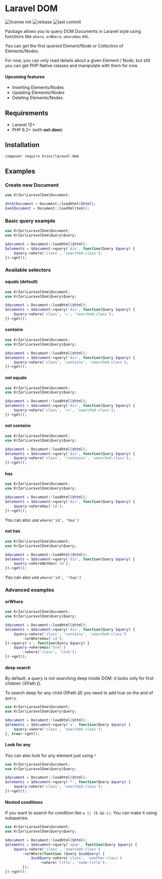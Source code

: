 # Laravel DOM
![license mit](https://badgen.net/github/license/krzar/laravel-dom)
![release](https://badgen.net/github/release/krzar/laravel-dom/main)
![last commit](https://badgen.net/github/last-commit/krzar/laravel-dom)

Package allows you to query DOM Documents in Laravel style
using functions like `where`, `orWhere`, `whereHas` etc.

You can get the first queried Element/Node or Collection of Elements/Nodes.

For now, you can only read details about a given Element / Node,
but still you can get PHP Native classes and manipulate with them for now.

#### Upcoming features

- Inserting Elements/Nodes
- Updating Elements/Nodes
- Deleting Elements/Nodes

## Requirements

- Laravel 12+
- PHP 8.2+ (with **ext-dom**)

## Installation

```bash
composer require krzar/laravel-dom
```

## Examples

### Create new Document

```php
use KrZar\LaravelDom\Document;

$htmlDocument = Document::loadHtml($html);
$xmlDocument = Document::loadXml($xml);
```

### Basic query example

```php
use KrZar\LaravelDom\Document;
use KrZar\LaravelDom\Query\Query;

$document = Document::loadHtml($html);
$elements = $document->query('div', function(Query $query) {
    $query->where('class', 'searched-class');
})->get();
```

### Available selectors

#### equals (default)

```php
use KrZar\LaravelDom\Document;
use KrZar\LaravelDom\Query\Query;

$document = Document::loadHtml($html);
$elements = $document->query('div', function(Query $query) {
    $query->where('class', '=', 'searched-class');
})->get();
```

#### contains

```php
use KrZar\LaravelDom\Document;
use KrZar\LaravelDom\Query\Query;

$document = Document::loadHtml($html);
$elements = $document->query('div', function(Query $query) {
    $query->where('class', 'contains', 'searched-class');
})->get();
```

#### not equals

```php
use KrZar\LaravelDom\Document;
use KrZar\LaravelDom\Query\Query;

$document = Document::loadHtml($html);
$elements = $document->query('div', function(Query $query) {
    $query->where('class', '!=', 'searched-class');
})->get();
```

#### not contains

```php
use KrZar\LaravelDom\Document;
use KrZar\LaravelDom\Query\Query;

$document = Document::loadHtml($html);
$elements = $document->query('div', function(Query $query) {
    $query->where('class', '!contains', 'searched-class');
})->get();
```

#### has

```php
use KrZar\LaravelDom\Document;
use KrZar\LaravelDom\Query\Query;

$document = Document::loadHtml($html);
$elements = $document->query('div', function(Query $query) {
    $query->whereHas('id');
})->get();
```

You can also use `where('id', 'has')`

#### not has

```php
use KrZar\LaravelDom\Document;
use KrZar\LaravelDom\Query\Query;

$document = Document::loadHtml($html);
$elements = $document->query('div', function(Query $query) {
    $query->whereNotHas('id');
})->get();
```

You can also use `where('id', '!has')`

### Advanced examples

#### orWhere

```php
use KrZar\LaravelDom\Document;
use KrZar\LaravelDom\Query\Query;

$document = Document::loadHtml($html);
$elements = $document->query('div', function(Query $query) {
    $query->where('class', 'contains', 'searched-class')
        ->orWhereHas('id');
})->query('a', function(Query $query) {
    $query->whereHas('href')
        ->where('class', 'link');
})->get();
```

#### deep search

By default, a query is not searching deep inside DOM; it looks only for first children (XPath **/**).

To search deep for any child (XPath **//**) you need to add true on the end of `query`.

```php
use KrZar\LaravelDom\Document;
use KrZar\LaravelDom\Query\Query;

$document = Document::loadHtml($html);
$elements = $document->query('a', function(Query $query) {
    $query->where('class', 'searched-class');
}, true)->get();
```

#### Look for any

You can also look for any element just using `*`

```php
use KrZar\LaravelDom\Document;
use KrZar\LaravelDom\Query\Query;

$document = Document::loadHtml($html);
$elements = $document->query('*', function(Query $query) {
    $query->where('class', 'searched-class');
})->get();
```

#### Nested conditions

If you want to search for condition like `a || (b && c)`. You can make it using subqueries.

```php
use KrZar\LaravelDom\Document;
use KrZar\LaravelDom\Query\Query;

$document = Document::loadHtml($html);
$elements = $document->query('span', function(Query $query) {
    $query->where('class', 'searched-class')
        ->orWhere(function (Query $subQuery) {
            $subQuery->where('class', 'another-class')
                ->where('title', 'some-title');
        });
})->get();
```